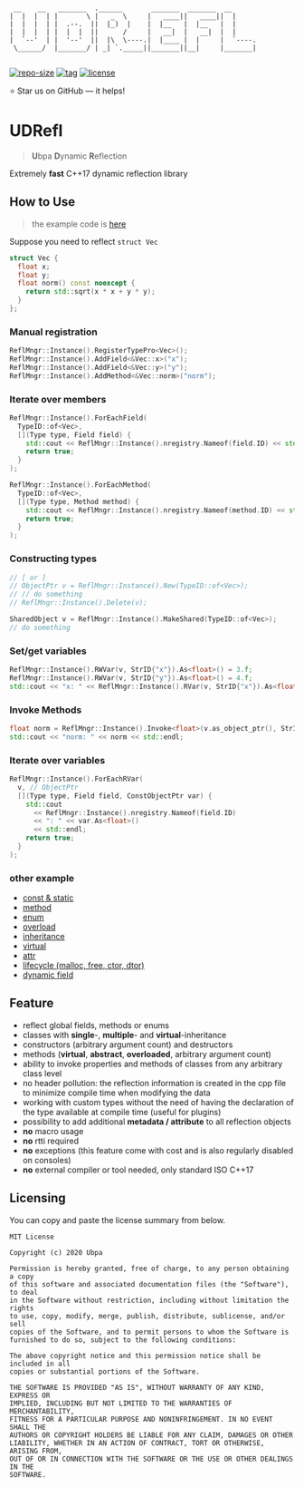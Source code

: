 ```

 __    __   _______  .______       _______  _______  __      
|  |  |  | |       \ |   _  \     |   ____||   ____||  |     
|  |  |  | |  .--.  ||  |_)  |    |  |__   |  |__   |  |     
|  |  |  | |  |  |  ||      /     |   __|  |   __|  |  |     
|  `--'  | |  '--'  ||  |\  \----.|  |____ |  |     |  `----.
 \______/  |_______/ | _| `._____||_______||__|     |_______|
                                                             

```

[![repo-size](https://img.shields.io/github/languages/code-size/Ubpa/UDRefl?style=flat)](https://github.com/Ubpa/UDRefl/archive/master.zip) [![tag](https://img.shields.io/github/v/tag/Ubpa/UDRefl)](https://github.com/Ubpa/UDRefl/tags) [![license](https://img.shields.io/github/license/Ubpa/UDRefl)](LICENSE) 

⭐ Star us on GitHub — it helps!

# UDRefl

> **U**bpa **D**ynamic **R**eflection

Extremely **fast** C++17 dynamic reflection library

## How to Use

> the example code is [here](src/test/00_readme/main.cpp) 

Suppose you need to reflect `struct Vec` 

```c++
struct Vec {
  float x;
  float y;
  float norm() const noexcept {
    return std::sqrt(x * x + y * y);
  }
};
```

### Manual registration

```c++
ReflMngr::Instance().RegisterTypePro<Vec>();
ReflMngr::Instance().AddField<&Vec::x>("x");
ReflMngr::Instance().AddField<&Vec::y>("y");
ReflMngr::Instance().AddMethod<&Vec::norm>("norm");
```

### Iterate over members

```c++
ReflMngr::Instance().ForEachField(
  TypeID::of<Vec>,
  [](Type type, Field field) {
    std::cout << ReflMngr::Instance().nregistry.Nameof(field.ID) << std::endl;
	return true;
  }
);

ReflMngr::Instance().ForEachMethod(
  TypeID::of<Vec>,
  [](Type type, Method method) {
    std::cout << ReflMngr::Instance().nregistry.Nameof(method.ID) << std::endl;
	return true;
  }
);
```

### Constructing types

```c++
// [ or ]
// ObjectPtr v = ReflMngr::Instance().New(TypeID::of<Vec>);
// // do something
// ReflMngr::Instance().Delete(v);

SharedObject v = ReflMngr::Instance().MakeShared(TypeID::of<Vec>);
// do something
```

### Set/get variables

```c++
ReflMngr::Instance().RWVar(v, StrID{"x"}).As<float>() = 3.f;
ReflMngr::Instance().RWVar(v, StrID{"y"}).As<float>() = 4.f;
std::cout << "x: " << ReflMngr::Instance().RVar(v, StrID{"x"}).As<float>() << std::endl;
```

### Invoke Methods

```c++
float norm = ReflMngr::Instance().Invoke<float>(v.as_object_ptr(), StrID{"norm"});
std::cout << "norm: " << norm << std::endl;
```

### Iterate over variables

```c++
ReflMngr::Instance().ForEachRVar(
  v, // ObjectPtr
  [](Type type, Field field, ConstObjectPtr var) {
    std::cout
      << ReflMngr::Instance().nregistry.Nameof(field.ID)
      << ": " << var.As<float>()
      << std::endl;
	return true;
  }
);
```

### other example

- [const & static](src/test/02_const_static/main.cpp) 
- [method](src/test/03_method/main.cpp) 
- [enum](src/test/04_enum/main.cpp) 
- [overload](src/test/05_overload/main.cpp) 
- [inheritance](src/test/06_inheritance/main.cpp) 
- [virtual](src/test/07_virtual/main.cpp) 
- [attr](src/test/08_attr/main.cpp) 
- [lifecycle (malloc, free, ctor, dtor)](src/test/09_lifecycle/main.cpp) 
- [dynamic field](src/test/10_dynamic/main.cpp) 

## Feature

- reflect  global fields, methods or enums
- classes with **single**-, **multiple**- and **virtual**-inheritance
- constructors (arbitrary argument count) and destructors
- methods (**virtual**, **abstract**, **overloaded**, arbitrary argument count)
- ability to invoke properties and methods of classes from any arbitrary class level
- no header pollution: the reflection information is created in the cpp file to minimize compile time when modifying the data
- working with custom types without the need of having the declaration of the type available at compile time (useful for plugins)
- possibility to add additional **metadata / attribute** to all reflection objects
- **no** macro usage
- **no** rtti required
- **no** exceptions (this feature come with cost and is also regularly disabled on consoles)
- **no** external compiler or tool needed, only standard ISO C++17

## Licensing

You can copy and paste the license summary from below.

```
MIT License

Copyright (c) 2020 Ubpa

Permission is hereby granted, free of charge, to any person obtaining a copy
of this software and associated documentation files (the "Software"), to deal
in the Software without restriction, including without limitation the rights
to use, copy, modify, merge, publish, distribute, sublicense, and/or sell
copies of the Software, and to permit persons to whom the Software is
furnished to do so, subject to the following conditions:

The above copyright notice and this permission notice shall be included in all
copies or substantial portions of the Software.

THE SOFTWARE IS PROVIDED "AS IS", WITHOUT WARRANTY OF ANY KIND, EXPRESS OR
IMPLIED, INCLUDING BUT NOT LIMITED TO THE WARRANTIES OF MERCHANTABILITY,
FITNESS FOR A PARTICULAR PURPOSE AND NONINFRINGEMENT. IN NO EVENT SHALL THE
AUTHORS OR COPYRIGHT HOLDERS BE LIABLE FOR ANY CLAIM, DAMAGES OR OTHER
LIABILITY, WHETHER IN AN ACTION OF CONTRACT, TORT OR OTHERWISE, ARISING FROM,
OUT OF OR IN CONNECTION WITH THE SOFTWARE OR THE USE OR OTHER DEALINGS IN THE
SOFTWARE.
```

